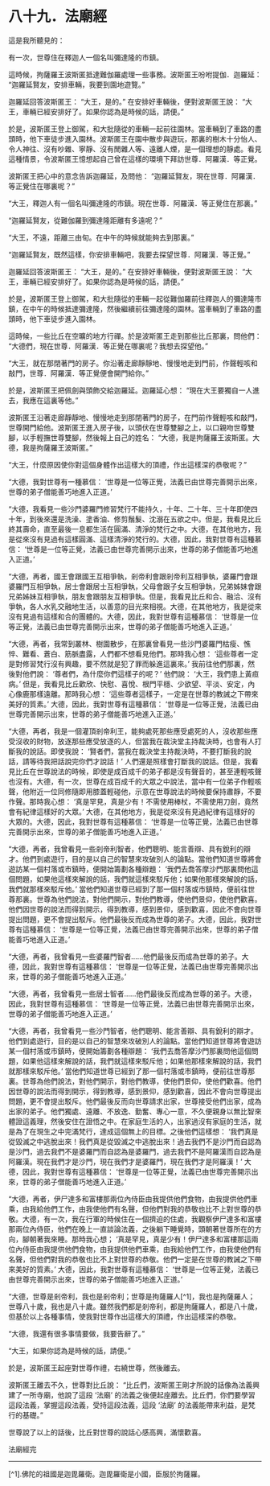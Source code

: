 # 八十九．法廟經

這是我所聽見的：

有一次，世尊住在釋迦人一個名叫彌達隆的市鎮。

這時候，拘薩羅王波斯匿抵達難伽羅處理一些事務。波斯匿王吩咐提伽．迦羅延： “迦羅延賢友，安排車輛，我要到園地遊覽。”

迦羅延回答波斯匿王： “大王，是的。” 在安排好車輛後，便對波斯匿王說： “大王，車輛已經安排好了。如果你認為是時候的話，請便。”

於是，波斯匿王登上御駕，和大批隨從的車輛一起前往園林。當車輛到了車路的盡頭時，他下車徒步進入園林。波斯匿王在園中散步與遊玩，那裏的樹木十分怡人、令人神往、沒有吵雜、寧靜、沒有閒雜人等、遠離人煙，是一個理想的靜處。看見這種情景，令波斯匿王憶想起自己曾在這樣的環境下拜訪世尊．阿羅漢．等正覺。

波斯匿王把心中的意念告訴迦羅延，及問他： “迦羅延賢友，現在世尊．阿羅漢．等正覺住在哪裏呢？”

“大王，釋迦人有一個名叫彌達隆的市鎮。現在世尊．阿羅漢．等正覺住在那裏。”

“迦羅延賢友，從難伽羅到彌達隆距離有多遠呢？”

“大王，不遠，距離三由旬。在中午的時候就能夠去到那裏。”

“迦羅延賢友，既然這樣，你安排車輛吧，我要去探望世尊．阿羅漢．等正覺。”

迦羅延回答波斯匿王： “大王，是的。” 在安排好車輛後，便對波斯匿王說： “大王，車輛已經安排好了。如果你認為是時候的話，請便。”

於是，波斯匿王登上御駕，和大批隨從的車輛一起從難伽羅前往釋迦人的彌達隆市鎮，在中午的時候抵達彌達隆，然後繼續前往彌達隆的園林。當車輛到了車路的盡頭時，他下車徒步進入園林。

這時候，一些比丘在空曠的地方行禪。於是波斯匿王走到那些比丘那裏，問他們： “大德們，現在世尊．阿羅漢．等正覺在哪裏呢？我想去探望他。”

“大王，就在那閉著門的房子。你沿著走廊靜靜地、慢慢地走到門前，作聲輕咳和敲門，世尊．阿羅漢．等正覺便會開門給你。”

於是，波斯匿王把佩劍與頭飾交給迦羅延。迦羅延心想： “現在大王要獨自一人進去，我應在這裏等他。”

波斯匿王沿著走廊靜靜地、慢慢地走到那閉著門的房子，在門前作聲輕咳和敲門，世尊開門給他。波斯匿王進入房子後，以頭伏在世尊雙腳之上，以口親吻世尊雙腳，以手輕撫世尊雙腳，然後報上自己的姓名： “大德，我是拘薩羅王波斯匿。大德，我是拘薩羅王波斯匿。”

“大王，什麼原因使你對這個身體作出這樣大的頂禮，作出這樣深的恭敬呢？”

“大德，我對世尊有一種慕信： ‘世尊是一位等正覺，法義已由世尊完善開示出來，世尊的弟子僧能善巧地進入正道。’

“大德，我看見一些沙門婆羅門修習梵行不能持久，十年、二十年、三十年即使四十年，到後來還是洗澡、塗香油、修剪鬚髮、沈溺在五欲之中。但是，我看見比丘終其壽命，直至最後一息都生活在圓滿、清淨的梵行之中。大德，在其他地方，我是從來沒有見過有這樣圓滿、這樣清淨的梵行的。大德，因此，我對世尊有這種慕信： ‘世尊是一位等正覺，法義已由世尊完善開示出來，世尊的弟子僧能善巧地進入正道。’

“大德，再者，國王會跟國王互相爭執，剎帝利會跟剎帝利互相爭執，婆羅門會跟婆羅門互相爭執，居士會跟居士互相爭執，父母會跟子女互相爭執，兄弟姊妹會跟兄弟姊妹互相爭執，朋友會跟朋友互相爭執。但是，我看見比丘和合、融洽、沒有爭執，各人水乳交融地生活，以善意的目光來相視。大德，在其他地方，我是從來沒有見過有這樣和合的團體的。大德，因此，我對世尊有這種慕信： ‘世尊是一位等正覺，法義已由世尊完善開示出來，世尊的弟子僧能善巧地進入正道。’

“大德，再者，我常到叢林、樹園散步，在那裏曾看見一些沙門婆羅門枯瘦、憔悴、難看、蒼白、筋脈盡露，人們都不想看見他們。那時我心想： ‘這些尊者一定是對修習梵行沒有興趣，要不然就是犯了罪而躲進這裏來。’ 我前往他們那裏，然後對他們說： ‘尊者們，為什麼你們這樣子的呢？’ 他們說： ‘大王，我們患上黃疸病。’ 但是，我看見比丘歡欣、快慰、喜悅、根門平穩、少欲望、平淡、安定，內心像鹿那樣遠離。那時我心想： ‘這些尊者這樣子，一定是在世尊的教誡之下帶來美好的質素。’ 大德，因此，我對世尊有這種慕信： ‘世尊是一位等正覺，法義已由世尊完善開示出來，世尊的弟子僧能善巧地進入正道。’

“大德，再者，我是一個灌頂剎帝利王，能夠處死那些應受處死的人，沒收那些應受沒收的財物，放逐那些應受放逐的人，但當我在裁決堂主持裁決時，也會有人打斷我的說話。即使我說： ‘賢者們，當我在裁決堂主持裁決時，不要打斷我的說話，請等待我把話說完你們才說話！’ 人們還是照樣會打斷我的說話。但是，我看見比丘在世尊說法的時候，即使是成百成千的弟子都是沒有聲音的，甚至連輕咳聲也沒有。大德，有一次，世尊在成百成千的大眾之中說法，當中有一位弟子作輕咳聲，他附近一位同修隨即用膝蓋輕碰他，示意在世尊說法的時候要保持肅靜，不要作聲。那時我心想： ‘真是罕見，真是少有！不需使用棒杖，不需使用刀劍，竟然會有紀律這樣好的大眾。’ 大德，在其他地方，我是從來沒有見過紀律有這樣好的大眾的。大德，因此，我對世尊有這種慕信： ‘世尊是一位等正覺，法義已由世尊完善開示出來，世尊的弟子僧能善巧地進入正道。’

“大德，再者，我曾看見一些剎帝利智者，他們聰明、能言善辯、具有銳利的辯才。他們到處遊行，目的是以自己的智慧來攻破別人的論點。當他們知道世尊將會遊訪某一個村落或市鎮時，便開始籌劃各種辯題： ‘我們去喬答摩沙門那裏問他這個問題，如果他這樣來解說的話，我們就這樣來駁斥他；如果他那樣來解說的話，我們就那樣來駁斥他。’ 當他們知道世尊已經到了那一個村落或市鎮時，便前往世尊那裏。世尊為他們說法，對他們開示，對他們教導，使他們景仰，使他們歡喜。他們因世尊的說法而得到開示，得到教導，感到景仰，感到歡喜，因此不會向世尊提出問題，更不會提出駁斥。他們最後反而成為世尊的弟子。大德，因此，我對世尊有這種慕信： ‘世尊是一位等正覺，法義已由世尊完善開示出來，世尊的弟子僧能善巧地進入正道。’

“大德，再者，我曾看見一些婆羅門智者……他們最後反而成為世尊的弟子。大德，因此，我對世尊有這種慕信： ‘世尊是一位等正覺，法義已由世尊完善開示出來，世尊的弟子僧能善巧地進入正道。’

“大德，再者，我曾看見一些居士智者……他們最後反而成為世尊的弟子。大德，因此，我對世尊有這種慕信： ‘世尊是一位等正覺，法義已由世尊完善開示出來，世尊的弟子僧能善巧地進入正道。’

“大德，再者，我曾看見一些沙門智者，他們聰明、能言善辯、具有銳利的辯才。他們到處遊行，目的是以自己的智慧來攻破別人的論點。當他們知道世尊將會遊訪某一個村落或市鎮時，便開始籌劃各種辯題： ‘我們去喬答摩沙門那裏問他這個問題，如果他這樣來解說的話，我們就這樣來駁斥他；如果他那樣來解說的話，我們就那樣來駁斥他。’ 當他們知道世尊已經到了那一個村落或市鎮時，便前往世尊那裏。世尊為他們說法，對他們開示，對他們教導，使他們景仰，使他們歡喜。他們因世尊的說法而得到開示，得到教導，感到景仰，感到歡喜，因此不會向世尊提出問題，更不會提出駁斥。他們最後反而向世尊請求出家，世尊接受他們出家，成為出家的弟子。他們獨處、遠離、不放逸、勤奮、專心一意，不久便親身以無比智來體證這義理，然後安住在證悟之中。在家庭生活的人，出家過沒有家庭的生活，就是為了在現生之中完滿梵行，達成這個無上的目標。之後他們這樣想： ‘我們真是從毀滅之中逃脫出來！我們真是從毀滅之中逃脫出來！過去我們不是沙門而自認為是沙門，過去我們不是婆羅門而自認為是婆羅門，過去我們不是阿羅漢而自認為是阿羅漢。現在我們才是沙門，現在我們才是婆羅門，現在我們才是阿羅漢！’ 大德，因此，我對世尊有這種慕信： ‘世尊是一位等正覺，法義已由世尊完善開示出來，世尊的弟子僧能善巧地進入正道。’

“大德，再者，伊尸達多和富樓那兩位內侍臣由我提供他們食物，由我提供他們車乘，由我給他們工作，由我使他們有名聲，但他們對我的恭敬也比不上對世尊的恭敬。大德，有一次，我在行軍的時候住在一個擠迫的住處，我觀察伊尸達多和富樓那兩位內侍臣，他們在晚上一直談論法義，之後躺下睡覺時，頭朝著世尊所在的方向，腳朝著我來睡。那時我心想； ‘真是罕見，真是少有！伊尸達多和富樓那這兩位內侍臣由我提供他們食物，由我提供他們車乘，由我給他們工作，由我使他們有名聲，但他們對我的恭敬也比不上對世尊的恭敬。他們一定是在世尊的教誡之下帶來美好的質素。’ 大德，因此，我對世尊有這種慕信： ‘世尊是一位等正覺，法義已由世尊完善開示出來，世尊的弟子僧能善巧地進入正道。’

“大德，世尊是剎帝利，我也是剎帝利；世尊是拘薩羅人[^1]，我也是拘薩羅人；世尊八十歲，我也是八十歲。雖然我們都是剎帝利，都是拘薩羅人，都是八十歲，但基於以上各種事情，使我對世尊作出這樣大的頂禮，作出這樣深的恭敬。

“大德，我還有很多事情要做，我要告辭了。”

“大王，如果你認為是時候的話，請便。”

於是，波斯匿王起座對世尊作禮，右繞世尊，然後離去。

波斯匿王離去不久，世尊對比丘說： “比丘們，波斯匿王剛才所說的話像為法義興建了一所寺廟，他說了這段 ‘法廟’ 的法義之後便起座離去。比丘們，你們要學習這段法義，掌握這段法義，受持這段法義，這段 ‘法廟’ 的法義能帶來利益，是梵行的基礎。”

世尊說了以上的話後，比丘對世尊的說話心感高興，滿懷歡喜。

法廟經完

---

[^1].佛陀的祖國是迦毘羅衛。迦毘羅衛是小國，臣服於拘薩羅。 
